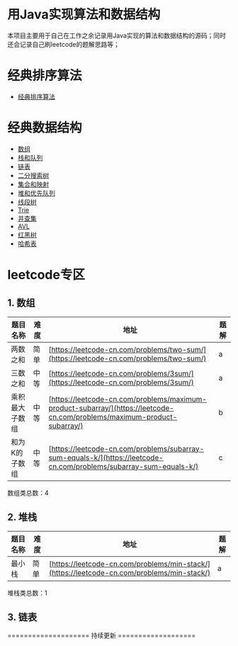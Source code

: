 # 用Java实现算法和数据结构

本项目主要用于自己在工作之余记录用Java实现的算法和数据结构的源码；同时还会记录自己刷leetcode的题解思路等；

# 经典排序算法

- [经典排序算法](https://github.com/coderbruis/AlgorithmsInJava/blob/master/notes/algorithms/%E5%9F%BA%E7%A1%80%E6%8E%92%E5%BA%8F%E7%AE%97%E6%B3%95.md)

# 经典数据结构

- [数组]()
- [栈和队列]()
- [链表]()
- [二分搜索树]()
- [集合和映射]()
- [堆和优先队列]()
- [线段树]()
- [Trie]()
- [并查集]()
- [AVL]()
- [红黑树]()
- [哈希表]()

# leetcode专区

## 1. 数组

题目名称 | 难度 | 地址 | 题解 
---|---|---|---
两数之和 | 简单 | [https://leetcode-cn.com/problems/two-sum/](https://leetcode-cn.com/problems/two-sum/) | a 
三数之和 | 中等 | [https://leetcode-cn.com/problems/3sum/](https://leetcode-cn.com/problems/3sum/) | a
乘积最大子数组 | 中等 | [https://leetcode-cn.com/problems/maximum-product-subarray/](https://leetcode-cn.com/problems/maximum-product-subarray/) | b
和为K的子数组 | 中等 | [https://leetcode-cn.com/problems/subarray-sum-equals-k/](https://leetcode-cn.com/problems/subarray-sum-equals-k/) | c

数组类总数：4

## 2. 堆栈

题目名称 | 难度 | 地址 | 题解
---|---|---|---
最小栈 | 简单 | [https://leetcode-cn.com/problems/min-stack/](https://leetcode-cn.com/problems/min-stack/) | a 

堆栈类总数：1

## 3. 链表


==================== 持续更新 ===================

